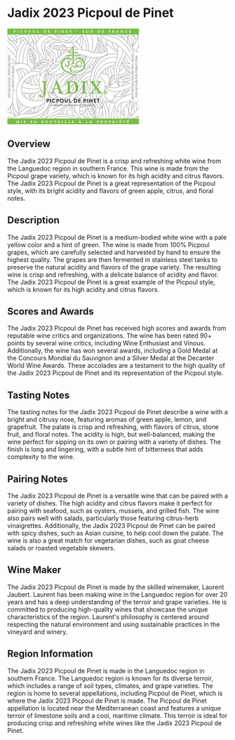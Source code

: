 # Jadix 2023 Picpoul de Pinet

![Jadix 2023 Picpoul de Pinet](wine-06.jpg)

## Overview
The Jadix 2023 Picpoul de Pinet is a crisp and refreshing white wine from the Languedoc region in southern France. This wine is made from the Picpoul grape variety, which is known for its high acidity and citrus flavors. The Jadix 2023 Picpoul de Pinet is a great representation of the Picpoul style, with its bright acidity and flavors of green apple, citrus, and floral notes.

## Description
The Jadix 2023 Picpoul de Pinet is a medium-bodied white wine with a pale yellow color and a hint of green. The wine is made from 100% Picpoul grapes, which are carefully selected and harvested by hand to ensure the highest quality. The grapes are then fermented in stainless steel tanks to preserve the natural acidity and flavors of the grape variety. The resulting wine is crisp and refreshing, with a delicate balance of acidity and flavor. The Jadix 2023 Picpoul de Pinet is a great example of the Picpoul style, which is known for its high acidity and citrus flavors.

## Scores and Awards
The Jadix 2023 Picpoul de Pinet has received high scores and awards from reputable wine critics and organizations. The wine has been rated 90+ points by several wine critics, including Wine Enthusiast and Vinous. Additionally, the wine has won several awards, including a Gold Medal at the Concours Mondial du Sauvignon and a Silver Medal at the Decanter World Wine Awards. These accolades are a testament to the high quality of the Jadix 2023 Picpoul de Pinet and its representation of the Picpoul style.

## Tasting Notes
The tasting notes for the Jadix 2023 Picpoul de Pinet describe a wine with a bright and citrusy nose, featuring aromas of green apple, lemon, and grapefruit. The palate is crisp and refreshing, with flavors of citrus, stone fruit, and floral notes. The acidity is high, but well-balanced, making the wine perfect for sipping on its own or pairing with a variety of dishes. The finish is long and lingering, with a subtle hint of bitterness that adds complexity to the wine.

## Pairing Notes
The Jadix 2023 Picpoul de Pinet is a versatile wine that can be paired with a variety of dishes. The high acidity and citrus flavors make it perfect for pairing with seafood, such as oysters, mussels, and grilled fish. The wine also pairs well with salads, particularly those featuring citrus-herb vinaigrettes. Additionally, the Jadix 2023 Picpoul de Pinet can be paired with spicy dishes, such as Asian cuisine, to help cool down the palate. The wine is also a great match for vegetarian dishes, such as goat cheese salads or roasted vegetable skewers.

## Wine Maker
The Jadix 2023 Picpoul de Pinet is made by the skilled winemaker, Laurent Jaubert. Laurent has been making wine in the Languedoc region for over 20 years and has a deep understanding of the terroir and grape varieties. He is committed to producing high-quality wines that showcase the unique characteristics of the region. Laurent's philosophy is centered around respecting the natural environment and using sustainable practices in the vineyard and winery.

## Region Information
The Jadix 2023 Picpoul de Pinet is made in the Languedoc region in southern France. The Languedoc region is known for its diverse terroir, which includes a range of soil types, climates, and grape varieties. The region is home to several appellations, including Picpoul de Pinet, which is where the Jadix 2023 Picpoul de Pinet is made. The Picpoul de Pinet appellation is located near the Mediterranean coast and features a unique terroir of limestone soils and a cool, maritime climate. This terroir is ideal for producing crisp and refreshing white wines like the Jadix 2023 Picpoul de Pinet.
